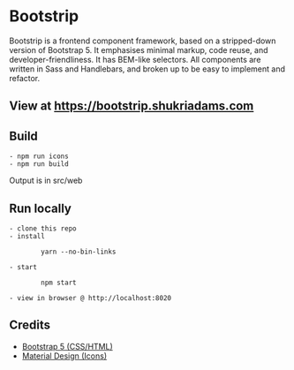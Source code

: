 # Bootstrip

Bootstrip is a frontend component framework, based on a stripped-down version of Bootstrap 5. It emphasises minimal markup, code reuse, and developer-friendliness. It has BEM-like selectors. All components are written in Sass and Handlebars, and broken up to be easy to implement and refactor.

## View at https://bootstrip.shukriadams.com

## Build

    - npm run icons
    - npm run build

Output is in src/web

## Run locally

    - clone this repo
    - install

            yarn --no-bin-links

    - start

            npm start

    - view in browser @ http://localhost:8020

## Credits

- [Bootstrap 5 (CSS/HTML)](https://github.com/twbs/bootstrap)
- [Material Design (Icons)](https://material.io) 

